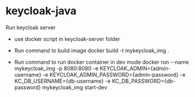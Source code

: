 # keycloak-java

Run keycloak server
- use docker script in keycloak-server folder

- Run command to build image 
	docker build -t mykeycloak_img .

- Run command to run docker container in dev mode 
	docker run --name mykeycloak_img -p 8080:8080 -e KEYCLOAK_ADMIN={admin-username} -e KEYCLOAK_ADMIN_PASSWORD={admin-password} -e KC_DB_USERNAME={db-username} -e KC_DB_PASSWORD={db-password} mykeycloak_img start-dev
